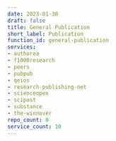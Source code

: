 ```yaml
---
date: 2023-01-30
draft: false
title: General Publication
short_label: Publication
function_id: general-publication
services:
- authorea
- f1000research
- peers
- pubpub
- qeios
- research-publishing-net
- scienceopen
- scipost
- substance
- the-winnover
repo_count: 0
service_count: 10
---
```



